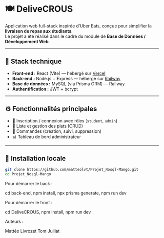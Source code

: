 # 🍽️ DeliveCROUS

Application web full-stack inspirée d’Uber Eats, conçue pour simplifier la **livraison de repas aux étudiants**.  
Le projet a été réalisé dans le cadre du module de **Base de Données / Développement Web**.

---

## 🚀 Stack technique

- **Front-end :** React (Vite) — hébergé sur [Vercel](https://projet-nosql-mango.vercel.app)
- **Back-end :** Node.js + Express — hébergé sur [Railway](https://projetnosql-mango-production.up.railway.app)
- **Base de données :** MySQL (via Prisma ORM) — Railway
- **Authentification :** JWT + bcrypt

---

## ⚙️ Fonctionnalités principales

- 👤 Inscription / connexion avec rôles (`student`, `admin`)
- 🍔 Liste et gestion des plats (CRUD)
- 🧾 Commandes (création, suivi, suppression)
- 📊 Tableau de bord administrateur

---

## 🔧 Installation locale

```bash
git clone https://github.com/matteolvt/Projet_Nosql-Mango.git
cd Projet_Nosql-Mango
```

Pour démarrer le back :

cd back-end,
npm install,
npx prisma generate,
npm run dev

Pour démarrer le front :

cd DeliveCROUS,
npm install,
npm run dev

Auteurs :

Mattéo Livrozet
Tom Julliat
